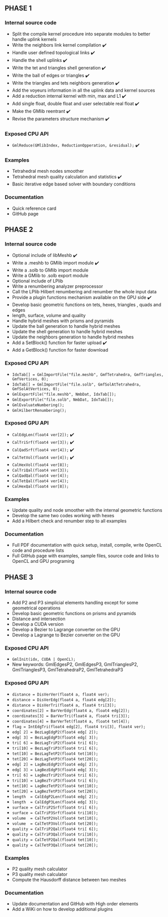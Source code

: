 
## PHASE 1

### Internal source code

- Split the compile kernel procedure into separate modules to better handle uplink kernels
- Write the neighbors link kernel compilation :heavy_check_mark:
- Handle user defined topological links :heavy_check_mark:
- Handle the shell uplinks :heavy_check_mark:
- Write the tet and triangles shell generation :heavy_check_mark:
- Write the ball of edges or triangles :heavy_check_mark:
- Write the triangles and tets neighbors generation :heavy_check_mark:
- Add the voyeurs information in all the uplink data and kernel sources
- Add a reduction internal kernel with min, max and L1 :heavy_check_mark:
- Add single float, double float and user selectable real float :heavy_check_mark:
- Make the GMlib reentrant :heavy_check_mark:
- Revise the parameters structure mechanism :heavy_check_mark:

### Exposed CPU API

- `GmlReduce(GMlibIndex, ReductionOpperation, &residual);` :heavy_check_mark:

### Examples

- Tetrahedral mesh nodes smoother
- Tetrahedral mesh quality calculation and statistics :heavy_check_mark:
- Basic iterative edge based solver with boundary conditions

### Documentation

- Quick reference card
- GitHub page

## PHASE 2

### Internal source code

- Optional include of libMeshb :heavy_check_mark:
- Write a .meshb to GMlib import module :heavy_check_mark:
- Write a .solb to GMlib import module
- Write a GMlib to .solb export module
- Optional include of LPlib
- Write a renumbering analyzer preprocessor
- Call the LPlib Hilbert renumbering and renumber the whole input data
- Provide a plugin functions mechanism available on the GPU side :heavy_check_mark:
- Develop basic geometric functions on tets, hexes, triangles , quads and edges
- length, surface, volume and quality
- Handle hybrid meshes with prisms and pyramids
- Update the ball generation to handle hybrid meshes
- Update the shell generation to handle hybrid meshes
- Update the neighbors generation to handle hybrid meshes
- Add a SetBlock() function for faster upload :heavy_check_mark:
- Add a GetBlock() function for faster download

### Exposed CPU API

- `IdxTab[] = GmlImportFile("file.meshb", GmfTetrahedra, GmfTriangles, GmfVertices, 0);`
- `IdxTab[] = GmlImportFile("file.solb", GmfSolAtTetrahedra, GmfSolAtVertices, 0);`
- `GmlExportFile("file.meshb", NmbDat, IdxTab[]);`
- `GmlExportFile("file.solb", NmbDat, IdxTab[]);`
- `GmlEvaluateNumbering();`
- `GmlHilbertRenumbering();`

### Exposed GPU API

- `CalEdgLen(float4 ver[2]);` :heavy_check_mark:
- `CalTriSrf(float4 ver[3]);` :heavy_check_mark:
- `CalQadSrf(float4 ver[4]);` :heavy_check_mark:
- `CalTetVol(float4 ver[4]);` :heavy_check_mark:
- `CalHexVol(float4 ver[8]);`
- `CalTriQal(float4 ver[3]);`
- `CalQadQal(float4 ver[4]);`
- `CalTetQal(float4 ver[4]);`
- `CalHexQal(float4 ver[8]);`

### Examples

- Update quality and node smoother with the internal geometric functions
- Develop the same two codes working with hexes
- Add a Hilbert check and renumber step to all examples

### Documentation

- Full PDF documentation with quick setup, install, compile, write OpenCL code and procedure lists
- Full GitHub page with examples, sample files, source code and links to OpenCL and GPU programing

## PHASE 3

### Internal source code

- Add P2 and P3 simplicial elements handling except for some geometrical operations
- Develop basic geometric functions on prisms and pyramids
- Distance and intersection
- Develop a CUDA version
- Develop a Bezier to Lagrange converter on the GPU
- Develop a Lagrange to Bezier converter on the GPU

### Exposed CPU API

- `GmlInit(idx, CUDA | OpenCL);`
- New keywords: GmlEdgesP2, GmlEdgesP3, GmlTrianglesP2, GmlTrianglesP3, GmlTetrahedraP2, GmlTetrahedraP3

### Exposed GPU API

- `distance = DisVerVer(float4 a, float4 ver);`
- `distance = DisVerEdg(float4 a, float4 edg[2]);`
- `distance = DisVerTri(float4 a, float4 tri[3]);`
- `coordinates[2] = BarVerEdg(float4 a, float4 edg[2]);`
- `coordinates[3] = BarVerTri(float4 a, float4 tri[3]);`
- `coordinates[4] = BarVerTet(float4 a, float4 tet[4]);`
- `flag = IntEdgTri(float4 edg[2], float4 tri[3], float4 ver);`
- `edg[ 2] = BezLagEdgP2(float4 edg[ 2]);`
- `edg[ 3] = BezLagEdgP3(float4 edg[ 3]);`
- `tri[ 6] = BezLagTriP2(float4 tri[ 6]);`
- `tri[10] = BezLagTriP3(float4 tri[ 6]);`
- `tet[10] = BezLagTetP2(float4 tet[10]);`
- `tet[20] = BezLagTetP3(float4 tet[20]);`
- `edg[ 2] = LagBezEdgP2(float4 edg[ 2]);`
- `edg[ 3] = LagBezEdgP3(float4 edg[ 3]);`
- `tri[ 6] = LagBezTriP2(float4 tri[ 6]);`
- `tri[10] = LagBezTriP3(float4 tri[ 6]);`
- `tet[10] = LagBezTetP2(float4 tet[10]);`
- `tet[20] = LagBezTetP3(float4 tet[20]);`
- `length  = CalEdgP2Len(float4 edg[ 2]);`
- `length  = CalEdgP3Len(float4 edg[ 3]);`
- `surface = CalTriP2Srf(float4 tri[ 6]);`
- `surface = CalTriP3Srf(float4 tri[10]);`
- `volume  = CalTetP2Vol(float4 tet[10]);`
- `volume  = CalTetP3Vol(float4 tet[20]);`
- `quality = CalTriP2Qal(float4 tri[ 6]);`
- `quality = CalTriP3Qal(float4 tri[10]);`
- `quality = CalTetP2Qal(float4 tet[10]);`
- `quality = CalTetP3Qal(float4 tet[20]);`

### Examples

- P2 quality mesh calculator
- P3 quality mesh calculator
- Compute the Hausdorff distance between two meshes

### Documentation

- Update documentation and GitHub with High order elements
- Add a WiKi on how to develop additional plugins
